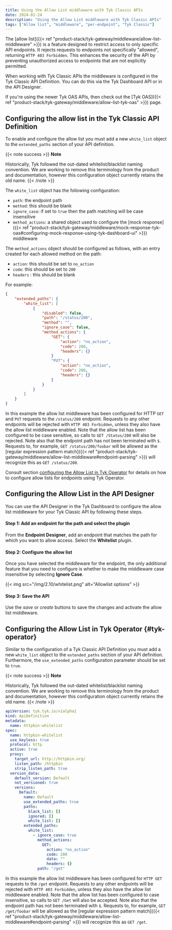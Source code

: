 ```yaml
---
title: Using the Allow List middleware with Tyk Classic APIs
date: 2024-01-24
description: "Using the Allow List middleware with Tyk Classic APIs"
tags: ["Allow list", "middleware", "per-endpoint", "Tyk Classic"]
---
```


The [allow list]({{< ref "product-stack/tyk-gateway/middleware/allow-list-middleware" >}}) is a feature designed to restrict access to only specific API endpoints. It rejects requests to endpoints not specifically "allowed", returning `HTTP 403 Forbidden`. This enhances the security of the API by preventing unauthorized access to endpoints that are not explicitly permitted.

When working with Tyk Classic APIs the middleware is configured in the Tyk Classic API Definition. You can do this via the Tyk Dashboard API or in the API Designer.

If you're using the newer Tyk OAS APIs, then check out the [Tyk OAS]({{< ref "product-stack/tyk-gateway/middleware/allow-list-tyk-oas" >}}) page.

## Configuring the allow list in the Tyk Classic API Definition

To enable and configure the allow list you must add a new `white_list` object to the `extended_paths` section of your API definition.

{{< note success >}}
**Note**

Historically, Tyk followed the out-dated whitelist/blacklist naming convention. We are working to remove this terminology from the product and documentation, however this configuration object currently retains the old name.
{{< /note >}}

The `white_list` object has the following configuration:

- `path`: the endpoint path
- `method`: this should be blank
- `ignore_case`: if set to `true` then the path matching will be case insensitive
- `method_actions`: a shared object used to configure the [mock response]({{< ref "product-stack/tyk-gateway/middleware/mock-response-tyk-oas#configuring-mock-response-using-tyk-dashboard-ui" >}}) middleware

The `method_actions` object should be configured as follows, with an entry created for each allowed method on the path:

- `action`: this should be set to `no_action`
- `code`: this should be set to `200`
- `headers` : this should be blank

For example:

```json  {linenos=true, linenostart=1}
{
    "extended_paths": {
        "white_list": [
            {
                "disabled": false,
                "path": "/status/200",
                "method": "",
                "ignore_case": false,
                "method_actions": {
                    "GET": {
                        "action": "no_action",
                        "code": 200,
                        "headers": {}
                    }
                    "PUT": {
                        "action": "no_action",
                        "code": 200,
                        "headers": {}
                    }            
                }
            }
        ]
    }
}
```

In this example the allow list middleware has been configured for HTTP `GET` and `PUT` requests to the `/status/200` endpoint. Requests to any other endpoints will be rejected with `HTTP 403 Forbidden`, unless they also have the allow list middleware enabled.
Note that the allow list has been configured to be case sensitive, so calls to `GET /Status/200` will also be rejected.
Note also that the endpoint path has not been terminated with `$`. Requests to, for example, `GET /status/200/foobar` will be allowed as the [regular expression pattern match]({{< ref "product-stack/tyk-gateway/middleware/allow-list-middleware#endpoint-parsing" >}}) will recognize this as `GET /status/200`.

Consult section [configuring the Allow List in Tyk Operator](#tyk-operator) for details on how to configure allow lists for endpoints using Tyk Operator.

## Configuring the Allow List in the API Designer

You can use the API Designer in the Tyk Dashboard to configure the allow list middleware for your Tyk Classic API by following these steps.

#### Step 1: Add an endpoint for the path and select the plugin

From the **Endpoint Designer**, add an endpoint that matches the path for which you want to allow access. Select the **Whitelist** plugin.

#### Step 2: Configure the allow list

Once you have selected the middleware for the endpoint, the only additional feature that you need to configure is whether to make the middleware case insensitive by selecting **Ignore Case**.

{{< img src="/img/2.10/whitelist.png" alt="Allowlist options" >}}

#### Step 3: Save the API

Use the *save* or *create* buttons to save the changes and activate the allow list middleware.

## Configuring the Allow List in Tyk Operator {#tyk-operator}

Similar to the configuration of a Tyk Classic API Definition you must add a new `white_list` object to the `extended_paths` section of your API definition. Furthermore, the `use_extended_paths` configuration parameter should be set to `true`.

{{< note success >}}
**Note**

Historically, Tyk followed the out-dated whitelist/blacklist naming convention. We are working to remove this terminology from the product and documentation, however this configuration object currently retains the old name.
{{< /note >}}

```yaml {linenos=true,linenostart=1,hl_lines=["26-34"]}
apiVersion: tyk.tyk.io/v1alpha1
kind: ApiDefinition
metadata:
  name: httpbin-whitelist
spec:
  name: httpbin-whitelist
  use_keyless: true
  protocol: http
  active: true
  proxy:
    target_url: http://httpbin.org/
    listen_path: /httpbin
    strip_listen_path: true
  version_data:
    default_version: Default
    not_versioned: true
    versions:
      Default:
        name: Default
        use_extended_paths: true
        paths:
          black_list: []
          ignored: []
          white_list: []
        extended_paths:
          white_list:
            - ignore_case: true
              method_actions:
                GET:
                  action: "no_action"
                  code: 200
                  data: ""
                  headers: {}
              path: "/get"
```

In this example the allow list middleware has been configured for `HTTP GET` requests to the `/get` endpoint. Requests to any other endpoints will be rejected with `HTTP 403 Forbidden`, unless they also have the allow list middleware enabled. Note that the allow list has been configured to case insensitive, so calls to `GET /Get` will also be accepted. Note also that the endpoint path has not been terminated with `$`. Requests to, for example, `GET /get/foobar` will be allowed as the [regular expression pattern match]({{< ref "product-stack/tyk-gateway/middleware/allow-list-middleware#endpoint-parsing" >}}) will recognize this as `GET /get`.
